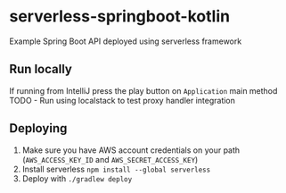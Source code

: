 # serverless-springboot-kotlin
Example Spring Boot API deployed using serverless framework

## Run locally

If running from IntelliJ press the play button on `Application` main method
TODO - Run using localstack to test proxy handler integration

## Deploying

1. Make sure you have AWS account credentials on your path (`AWS_ACCESS_KEY_ID` and `AWS_SECRET_ACCESS_KEY`)
2. Install serverless `npm install --global serverless`
3. Deploy with `./gradlew deploy`